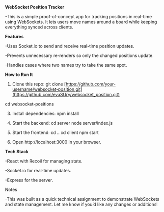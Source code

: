**WebSocket Position Tracker**

-This is a simple proof-of-concept app for tracking positions in real-time using WebSockets. It lets users move names around a board while keeping everything synced across clients.

**Features**

-Uses Socket.io to send and receive real-time position updates.

-Prevents unnecessary re-renders so only the changed positions update.

-Handles cases where two names try to take the same spot.

**How to Run It**

1. Clone this repo:
git clone [https://github.com/your-username/websocket-position.git](https://github.com/evaSUry/websocket_position.git)

cd websocket-positions

3. Install dependencies:
npm install

4. Start the backend:
cd server
node server/index.js

5. Start the frontend:
cd ..
cd client
npm start

6. Open http://localhost:3000 in your browser.

**Tech Stack**

-React with Recoil for managing state.

-Socket.io for real-time updates.

-Express for the server.

Notes

-This was built as a quick technical assignment to demonstrate WebSockets and state management. Let me know if you’d like any changes or additions!
